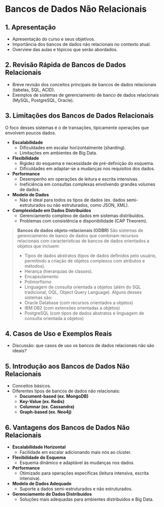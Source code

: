 # Bancos de Dados Não Relacionais

## 1. **Apresentação**
- Apresentação do curso e seus objetivos.
- Importância dos bancos de dados não relacionais no contexto atual.  
- Overview das aulas e tópicos que serão abordados.

## 2. **Revisão Rápida de Bancos de Dados Relacionais**
   - Breve revisão dos conceitos principais de bancos de dados relacionais (tabelas, SQL, ACID).
   - Exemplos de sistemas de gerenciamento de banco de dados relacionais (MySQL, PostgreSQL, Oracle).

## 3. **Limitações dos Bancos de Dados Relacionais**
O foco desses sistemas é o de transações, tipicamente operações que envolvem poucos dados.
   - **Escalabilidade**
     - Dificuldades em escalar horizontalmente (sharding).
     - Limitações em ambientes de Big Data.
   - **Flexibilidade**
     - Rigidez do esquema e necessidade de pré-definição do esquema.
     - Dificuldades em adaptar-se a mudanças nos requisitos dos dados.
   - **Performance**
     - Desempenho em operações de leitura e escrita intensivas.
     - Ineficiência em consultas complexas envolvendo grandes volumes de dados.
   - **Modelo de Dados**
     - Não é ideal para todos os tipos de dados (ex. dados semi-estruturados ou não estruturados, como JSON, XML).
   - **Complexidade em Dados Distribuídos**
     - Gerenciamento complexo de dados em sistemas distribuídos.
     - Problemas com consistência e disponibilidade (CAP Theorem).

> **Bancos de dados objeto-relacionais (ODBR)**
> São sistemas de gerenciamento de banco de dados que combinam recursos relacionais com características de bancos de dados orientados a objetos que incluem:
> - Tipos de dados abstratos (tipos de dados definidos pelo usuário, permitindo a criação de objetos complexos com atributos e métodos).
> - Herança (hierarquias de classes).
> - Encapsulamento
> - Polimorfismo
> - Linguagem de consulta orientada a objetos (além do SQL tradicional, OQL, Object Query Language).
> Alguns desses sistemas são:
> - Oracle Database (com recursos orientados a objetos)
> - IBM DB2 (com extensões orientadas a objetos)
> - PostgreSQL (com tipos de dados abstratos e linguagem de consulta orientada a objetos)

## 4. **Casos de Uso e Exemplos Reais**
   - Discussão: que casos de uso os bancos de dados relacionais não são ideais?

## 5. **Introdução aos Bancos de Dados Não Relacionais**
   - Conceitos básicos.
   - Diferentes tipos de bancos de dados não relacionais:
     - **Document-based (ex. MongoDB)**
     - **Key-Value (ex. Redis)**
     - **Columnar (ex. Cassandra)**
     - **Graph-based (ex. Neo4j)**
## 6. **Vantagens dos Bancos de Dados Não Relacionais**
   - **Escalabilidade Horizontal**
     - Facilidade em escalar adicionando mais nós ao cluster.
   - **Flexibilidade do Esquema**
     - Esquema dinâmico e adaptável às mudanças nos dados.
   - **Performance**
     - Otimizado para operações específicas (leitura intensiva, escrita intensiva).
   - **Modelo de Dados Adequado**
     - Suporte a dados semi-estruturados e não estruturados.
   - **Gerenciamento de Dados Distribuídos**
     - Soluções mais adequadas para ambientes distribuídos e Big Data.


